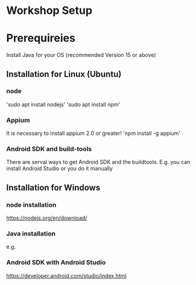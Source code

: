 # Workshop Setup

# Prerequireies
Install Java for your OS (recommended Version 15 or above)

## Installation for Linux (Ubuntu)

### node
'sudo apt install nodejs'
'sudo apt install npm'

### Appium 
It is necessary to install appium 2.0 or greater!
'npm install -g appium'

### Android SDK and build-tools
There are serval ways to get Android SDK and the buildtools. E.g. you can install Android Studio or you do it manually


## Installation for Windows

### node installation
https://nodejs.org/en/download/

### Java installation

e.g. 
### Android SDK with Android Studio
https://developer.android.com/studio/index.html



